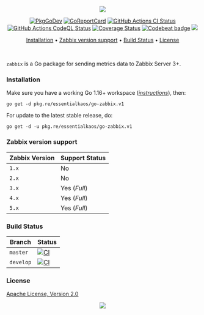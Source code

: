 <p align="center"><a href="#readme"><img src="https://gh.kaos.st/go-zabbix.svg"/></a></p>

<p align="center">
  <a href="https://kaos.sh/g/go-zabbix.v1"><img src="https://gh.kaos.st/godoc.svg" alt="PkgGoDev" /></a>
  <a href="https://kaos.sh/r/go-zabbix"><img src="https://kaos.sh/r/go-zabbix.svg" alt="GoReportCard" /></a>
  <a href="https://kaos.sh/w/go-zabbix/ci"><img src="https://kaos.sh/w/go-zabbix/ci.svg" alt="GitHub Actions CI Status" /></a>
  <a href="https://kaos.sh/w/go-zabbix/codeql"><img src="https://kaos.sh/w/go-zabbix/codeql.svg" alt="GitHub Actions CodeQL Status" /></a>
  <a href="https://kaos.sh/c/go-zabbix"><img src="https://kaos.sh/c/go-zabbix.svg" alt="Coverage Status" /></a>
  <a href="https://kaos.sh/b/go-zabbix"><img src="https://kaos.sh/b/e3257f5f-8f63-4d80-92d0-e083713efbed.svg" alt="Codebeat badge" /></a>
  <a href="#license"><img src="https://gh.kaos.st/apache2.svg"></a>
</p>

<p align="center"><a href="#installation">Installation</a> • <a href="#zabbix-version-support">Zabbix version support</a> • <a href="#build-status">Build Status</a> • <a href="#license">License</a></p>

<br/>

`zabbix` is a Go package for sending metrics data to Zabbix Server 3+.

### Installation

Make sure you have a working Go 1.16+ workspace (_[instructions](https://golang.org/doc/install)_), then:

```
go get -d pkg.re/essentialkaos/go-zabbix.v1
```

For update to the latest stable release, do:

```
go get -d -u pkg.re/essentialkaos/go-zabbix.v1
```

### Zabbix version support

| Zabbix Version | Support Status |
|----------------|----------------|
| `1.x`          | No             |
| `2.x`          | No             |
| `3.x`          | Yes (_Full_)   |
| `4.x`          | Yes (_Full_)   |
| `5.x`          | Yes (_Full_)   |

### Build Status

| Branch | Status |
|--------|--------|
| `master` | [![CI](https://kaos.sh/w/go-zabbix/ci.svg?branch=master)](https://kaos.sh/w/go-zabbix/ci?query=branch:master) |
| `develop` | [![CI](https://kaos.sh/w/go-zabbix/ci.svg?branch=develop)](https://kaos.sh/w/go-zabbix/ci?query=branch:develop) |

### License

[Apache License, Version 2.0](https://www.apache.org/licenses/LICENSE-2.0)

<p align="center"><a href="https://essentialkaos.com"><img src="https://gh.kaos.st/ekgh.svg"/></a></p>

